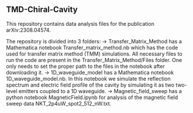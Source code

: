 ## TMD-Chiral-Cavity

This repository contains data analysis files for the publication arXiv:2308.04574.

The repository is divided into 3 folders:
-> Transfer_Matrix_Method has a Mathematica notebook Transfer_matrix_method.nb which has the code used for transfer matrix method (TMM) simulations. All necessary files to run the code are present in the Transfer_Matrix_Method/Files folder. One only needs to set the proper path to the files in the notebook after downloading it.
-> 1D_waveguide_model has a Mathematica notebook 1D_waveguide_model.nb. In this notebook we simulate the reflection spectrum and electric field profile of the cavity by simulating it as two two-level emitters coupled to a 1D waveguide.
-> Magnetic_field_sweep has a python notebook MagneticField.ipynb for analysis of the magnetic field sweep data NKT_2p4uW_spot2_512_nW.txt.
